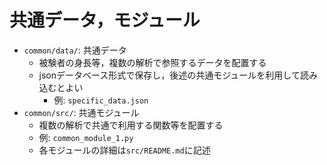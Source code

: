 # 共通データ，モジュール

* `common/data/`: 共通データ
    * 被験者の身長等，複数の解析で参照するデータを配置する
    * jsonデータベース形式で保存し，後述の共通モジュールを利用して読み込むとよい
        * 例: `specific_data.json`
* `common/src/`: 共通モジュール
    * 複数の解析で共通で利用する関数等を配置する
    * 例: `common_module_1.py`
    * 各モジュールの詳細は`src/README.md`に記述
